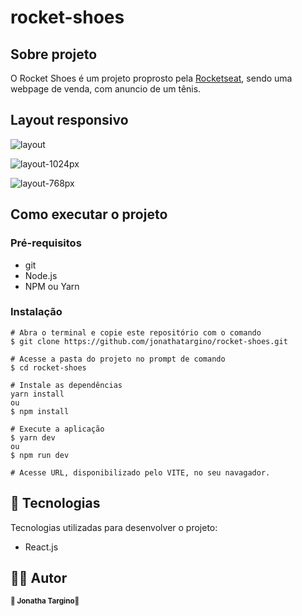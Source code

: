 # rocket-shoes

## Sobre projeto
<p>O Rocket Shoes é um projeto proprosto pela <a href="https://rocketseat.com.br">Rocketseat</a>, sendo uma webpage de venda, com anuncio de um tênis.</p>

## Layout responsivo

![layout](https://user-images.githubusercontent.com/102263444/214825816-c993b723-6e9a-407b-b0fd-85069d18976b.png)

![layout-1024px](https://user-images.githubusercontent.com/102263444/214825868-fad72021-5c6b-4f0a-80ca-ae3638fc39fe.png)

![layout-768px](https://user-images.githubusercontent.com/102263444/214825853-01313d2d-6195-447e-959d-db641d62ab02.png)

## Como executar o projeto
### Pré-requisitos
- git 
- Node.js
- NPM ou Yarn

### Instalação
```
# Abra o terminal e copie este repositório com o comando
$ git clone https://github.com/jonathatargino/rocket-shoes.git

# Acesse a pasta do projeto no prompt de comando 
$ cd rocket-shoes

# Instale as dependências
yarn install
ou
$ npm install

# Execute a aplicação
$ yarn dev
ou
$ npm run dev

# Acesse URL, disponibilizado pelo VITE, no seu navagador.
```

## 🚀 Tecnologias 
Tecnologias utilizadas para desenvolver o projeto:
- React.js

## 🦸‍♂️ **Autor**

<p>
 <sub><strong>🌟 Jonatha Targino🌟</strong></sub>
</p>
